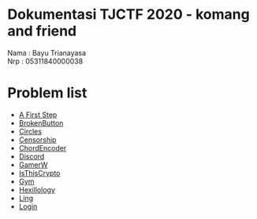 # Dokumentasi TJCTF 2020 - komang and friend
Nama    : Bayu Trianayasa   
Nrp     : 05311840000038

# Problem list 

- [A First Step](./A-First-Step/README.md)   
- [BrokenButton](./BrokenButton/README.md) 
- [Circles](./Circles/README.md) 
- [Censorship](./Censorship/README.md) 
- [ChordEncoder](./ChordEncoder/README.md)
- [Discord](./Discord/README.md)
- [GamerW](./GamerW/README.md) 
- [IsThisCrypto](./IsThisCrypto/README.md) 
- [Gym](./Gym/README.md)
- [Hexillology](./Hexillology/README.md) 
- [Ling](./Ling/README.md) 
- [Login](./Login/README.md)